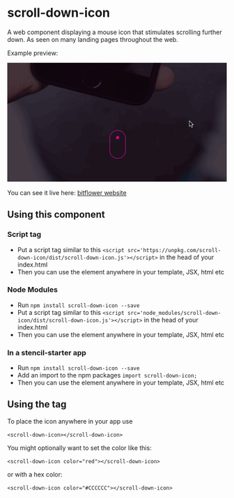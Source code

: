# scroll-down-icon

A web component displaying a mouse icon that stimulates scrolling further down. As seen on many landing pages throughout the web.

Example preview:

![](https://github.com/bitflower/scroll-animation-icon/raw/master/sdi.gif)

You can see it live here: [bitflower website](https://www.bitflower.net)

## Using this component

### Script tag

- Put a script tag similar to this `<script src='https://unpkg.com/scroll-down-icon/dist/scroll-down-icon.js'></script>` in the head of your index.html
- Then you can use the element anywhere in your template, JSX, html etc

### Node Modules
- Run `npm install scroll-down-icon --save`
- Put a script tag similar to this `<script src='node_modules/scroll-down-icon/dist/scroll-down-icon.js'></script>` in the head of your index.html
- Then you can use the element anywhere in your template, JSX, html etc

### In a stencil-starter app
- Run `npm install scroll-down-icon --save`
- Add an import to the npm packages `import scroll-down-icon;`
- Then you can use the element anywhere in your template, JSX, html etc

## Using the tag

To place the icon anywhere in your app use
```
<scroll-down-icon></scroll-down-icon>
```

You might optionally want to set the color like this:

```
<scroll-down-icon color="red"></scroll-down-icon>
```

or with a hex color:

```
<scroll-down-icon color="#CCCCCC"></scroll-down-icon>
```